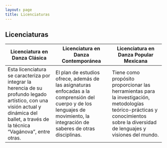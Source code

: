 ```yaml
---
layout: page
title: Licenciaturas
---
```


## Licenciaturas

|Licenciatura en Danza Clásica|Licenciatura en Danza Contemporánea|Licenciatura en Danza Popular Mexicana|
|------------------------------|--------------------------|------------------------|
|Esta licenciatura se caracteriza por integrar la herencia de su profundo legado artístico, con una visión actual y dinámica del ballet, a través de la técnica “Vagánova”, entre otras.|El plan de estudios ofrece, además de las asignaturas enfocadas a la comprensión del cuerpo y de los lenguajes de movimiento, la integración de saberes de otras disciplinas.|Tiene como propósito proporcionar las herramientas para la investigación, metodologías teórico-prácticas y conocimientos sobre la diversidad de lenguajes y visiones del mundo.




